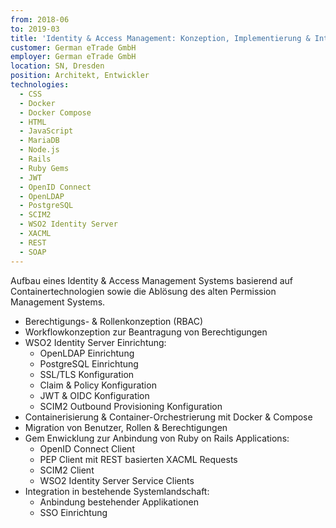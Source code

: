 ```yaml
---
from: 2018-06
to: 2019-03
title: 'Identity & Access Management: Konzeption, Implementierung & Integration'
customer: German eTrade GmbH
employer: German eTrade GmbH
location: SN, Dresden
position: Architekt, Entwickler
technologies:
  - CSS
  - Docker
  - Docker Compose
  - HTML
  - JavaScript
  - MariaDB
  - Node.js
  - Rails
  - Ruby Gems
  - JWT
  - OpenID Connect
  - OpenLDAP
  - PostgreSQL
  - SCIM2
  - WSO2 Identity Server
  - XACML
  - REST
  - SOAP
---
```


Aufbau eines Identity & Access Management Systems basierend auf Containertechnologien sowie die
Ablösung des alten Permission Management Systems.

- Berechtigungs- & Rollenkonzeption (RBAC)
- Workflowkonzeption zur Beantragung von Berechtigungen
- WSO2 Identity Server Einrichtung:
  - OpenLDAP Einrichtung
  - PostgreSQL Einrichtung
  - SSL/TLS Konfiguration
  - Claim & Policy Konfiguration
  - JWT & OIDC Konfiguration
  - SCIM2 Outbound Provisioning Konfiguration
- Containerisierung & Container-Orchestrierung mit Docker & Compose
- Migration von Benutzer, Rollen & Berechtigungen
- Gem Enwicklung zur Anbindung von Ruby on Rails Applications:
  - OpenID Connect Client
  - PEP Client mit REST basierten XACML Requests
  - SCIM2 Client
  - WSO2 Identity Server Service Clients
- Integration in bestehende Systemlandschaft:
  - Anbindung bestehender Applikationen
  - SSO Einrichtung
